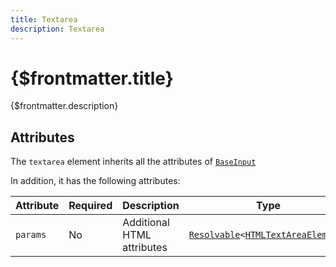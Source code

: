 ```yaml
---
title: Textarea
description: Textarea
---
```


# {$frontmatter.title}

{$frontmatter.description}

## Attributes

The `textarea` element inherits all the attributes of [`BaseInput`](../%5B...2%5Dconfiguration/%5B...4%5Dbase-input.md)

In addition, it has the following attributes:

| Attribute | Required | Description                | Type                                                                                                                                                                         | Example          |
| --------- | -------- | :------------------------- | ---------------------------------------------------------------------------------------------------------------------------------------------------------------------------- | ---------------- |
| `params`  | No       | Additional HTML attributes | <code>[Resolvable](../%5B...1%5Dgetting-started/%5B...3%5Dresolvable.md)<[HTMLTextAreaElement](https://developer.mozilla.org/en-US/docs/Web/API/HTMLTextAreaElement)></code> | `{class: 'red'}` |
